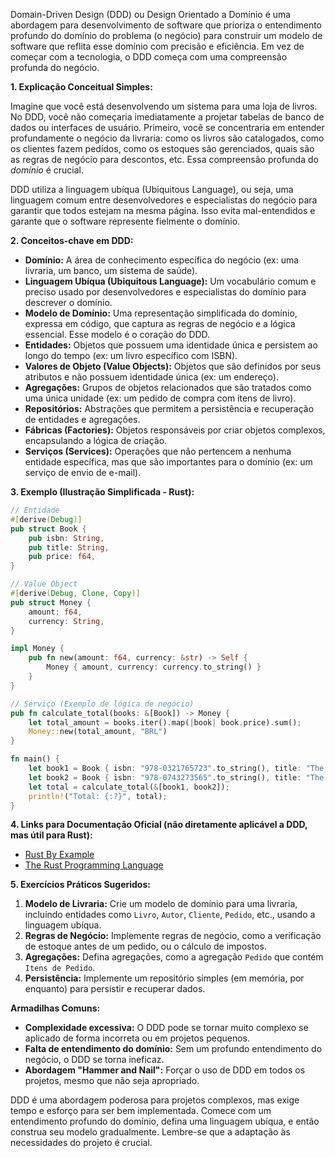 Domain-Driven Design (DDD) ou Design Orientado a Domínio é uma abordagem para desenvolvimento de software que prioriza o entendimento profundo do domínio do problema (o negócio) para construir um modelo de software que reflita esse domínio com precisão e eficiência. Em vez de começar com a tecnologia, o DDD começa com uma compreensão profunda do negócio.

**1. Explicação Conceitual Simples:**

Imagine que você está desenvolvendo um sistema para uma loja de livros.  No DDD, você não começaria imediatamente a projetar tabelas de banco de dados ou interfaces de usuário.  Primeiro, você se concentraria em entender profundamente o negócio da livraria: como os livros são catalogados, como os clientes fazem pedidos, como os estoques são gerenciados, quais são as regras de negócio para descontos, etc.  Essa compreensão profunda do *domínio* é crucial.

DDD utiliza a linguagem ubíqua (Ubiquitous Language), ou seja, uma linguagem comum entre desenvolvedores e especialistas do negócio para garantir que todos estejam na mesma página.  Isso evita mal-entendidos e garante que o software represente fielmente o domínio.


**2. Conceitos-chave em DDD:**

* **Domínio:** A área de conhecimento específica do negócio (ex: uma livraria, um banco, um sistema de saúde).
* **Linguagem Ubíqua (Ubiquitous Language):**  Um vocabulário comum e preciso usado por desenvolvedores e especialistas do domínio para descrever o domínio.
* **Modelo de Domínio:** Uma representação simplificada do domínio, expressa em código, que captura as regras de negócio e a lógica essencial.  Esse modelo é o coração do DDD.
* **Entidades:** Objetos que possuem uma identidade única e persistem ao longo do tempo (ex: um livro específico com ISBN).
* **Valores de Objeto (Value Objects):** Objetos que são definidos por seus atributos e não possuem identidade única (ex: um endereço).
* **Agregações:** Grupos de objetos relacionados que são tratados como uma única unidade (ex: um pedido de compra com itens de livro).
* **Repositórios:** Abstrações que permitem a persistência e recuperação de entidades e agregações.
* **Fábricas (Factories):** Objetos responsáveis por criar objetos complexos, encapsulando a lógica de criação.
* **Serviços (Services):** Operações que não pertencem a nenhuma entidade específica, mas que são importantes para o domínio (ex: um serviço de envio de e-mail).


**3. Exemplo (Ilustração Simplificada - Rust):**

```rust
// Entidade
#[derive(Debug)]
pub struct Book {
    pub isbn: String,
    pub title: String,
    pub price: f64,
}

// Value Object
#[derive(Debug, Clone, Copy)]
pub struct Money {
    amount: f64,
    currency: String,
}

impl Money {
    pub fn new(amount: f64, currency: &str) -> Self {
        Money { amount, currency: currency.to_string() }
    }
}

// Serviço (Exemplo de lógica de negócio)
pub fn calculate_total(books: &[Book]) -> Money {
    let total_amount = books.iter().map(|book| book.price).sum();
    Money::new(total_amount, "BRL")
}

fn main() {
    let book1 = Book { isbn: "978-0321765723".to_string(), title: "The Lord of the Rings".to_string(), price: 50.0 };
    let book2 = Book { isbn: "978-0743273565".to_string(), title: "The Hitchhiker's Guide to the Galaxy".to_string(), price: 25.0 };
    let total = calculate_total(&[book1, book2]);
    println!("Total: {:?}", total);
}
```


**4. Links para Documentação Oficial (não diretamente aplicável a DDD, mas útil para Rust):**

*  [Rust By Example](https://doc.rust-lang.org/rust-by-example/)
* [The Rust Programming Language](https://doc.rust-lang.org/book/)


**5. Exercícios Práticos Sugeridos:**

1. **Modelo de Livraria:**  Crie um modelo de domínio para uma livraria, incluindo entidades como `Livro`, `Autor`, `Cliente`, `Pedido`, etc., usando a linguagem ubíqua.
2. **Regras de Negócio:** Implemente regras de negócio, como a verificação de estoque antes de um pedido, ou o cálculo de impostos.
3. **Agregações:**  Defina agregações, como a agregação `Pedido` que contém `Itens de Pedido`.
4. **Persistência:**  Implemente um repositório simples (em memória, por enquanto) para persistir e recuperar dados.


**Armadilhas Comuns:**

* **Complexidade excessiva:** O DDD pode se tornar muito complexo se aplicado de forma incorreta ou em projetos pequenos.
* **Falta de entendimento do domínio:** Sem um profundo entendimento do negócio, o DDD se torna ineficaz.
* **Abordagem "Hammer and Nail":** Forçar o uso de DDD em todos os projetos, mesmo que não seja apropriado.


DDD é uma abordagem poderosa para projetos complexos, mas exige tempo e esforço para ser bem implementada.  Comece com um entendimento profundo do domínio, defina uma linguagem ubíqua, e então construa seu modelo gradualmente. Lembre-se que a adaptação às necessidades do projeto é crucial.